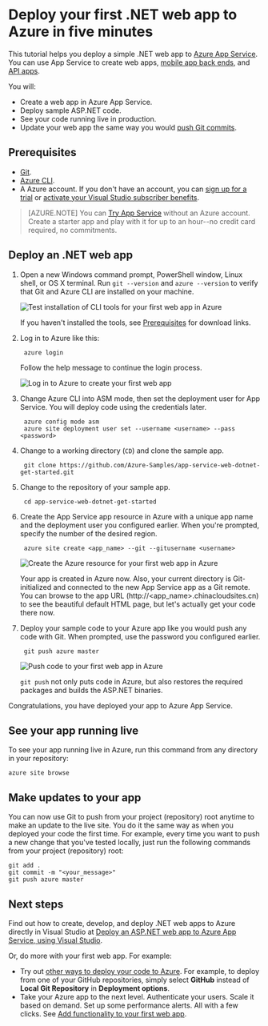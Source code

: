 <properties
    pageTitle="Deploy your first .NET web app to Azure in five minutes | Azure"
    description="Learn how easy it is to run web apps in App Service by deploying a sample app. Start doing real development quickly and see results immediately."
    services="app-service\web"
    documentationcenter=""
    author="cephalin"
    manager="wpickett"
    editor="" />
<tags
    ms.assetid="b1e6bd58-48d1-4007-9d6c-53fd6db061e3"
    ms.service="app-service-web"
    ms.workload="web"
    ms.tgt_pltfrm="na"
    ms.devlang="na"
    ms.topic="hero-article"
    ms.date="10/13/2016"
    wacn.date=""
    ms.author="cephalin" />

# Deploy your first .NET web app to Azure in five minutes
This tutorial helps you deploy a simple .NET web app to [Azure App Service](/documentation/articles/app-service-value-prop-what-is/).
You can use App Service to create web apps, [mobile app back ends](/documentation/learning-paths/appservice-mobileapps/),
and [API apps](/documentation/articles/app-service-api-apps-why-best-platform/).

You will: 

* Create a web app in Azure App Service.
* Deploy sample ASP.NET code.
* See your code running live in production.
* Update your web app the same way you would [push Git commits](https://git-scm.com/docs/git-push).

## Prerequisites
* [Git](http://www.git-scm.com/downloads).
* [Azure CLI](/documentation/articles/xplat-cli-install/).
* A Azure account. If you don't have an account, you can 
  [sign up for a trial](/pricing/1rmb-trial/?WT.mc_id=A261C142F) or 
  [activate your Visual Studio subscriber benefits](/pricing/member-offers/msdn-benefits-details/?WT.mc_id=A261C142F).

> [AZURE.NOTE]
> You can [Try App Service](https://tryappservice.azure.com/) without an Azure account. Create a starter app and play with
> it for up to an hour--no credit card required, no commitments.
> 
> 

## Deploy an .NET web app
1. Open a new Windows command prompt, PowerShell window, Linux shell, or OS X terminal. Run `git --version` and `azure --version` to verify that Git and Azure CLI
   are installed on your machine.
   
    ![Test installation of CLI tools for your first web app in Azure](./media/app-service-web-get-started/1-test-tools.png)
   
    If you haven't installed the tools, see [Prerequisites](#Prerequisites) for download links.
2. Log in to Azure like this:
   
        azure login
   
    Follow the help message to continue the login process.
   
    ![Log in to Azure to create your first web app](./media/app-service-web-get-started/3-azure-login.png)
3. Change Azure CLI into ASM mode, then set the deployment user for App Service. You will deploy code using the credentials later.
   
        azure config mode asm
        azure site deployment user set --username <username> --pass <password>
4. Change to a working directory (`CD`) and clone the sample app.
   
        git clone https://github.com/Azure-Samples/app-service-web-dotnet-get-started.git
5. Change to the repository of your sample app. 
   
        cd app-service-web-dotnet-get-started
6. Create the App Service app resource in Azure with a unique app name and the deployment user you configured earlier. When you're prompted, specify the number of the desired region.
   
        azure site create <app_name> --git --gitusername <username>
   
    ![Create the Azure resource for your first web app in Azure](./media/app-service-web-get-started-languages/dotnet-site-create.png)
   
    Your app is created in Azure now. Also, your current directory is Git-initialized and connected to the new App Service app as a Git remote.
    You can browse to the app URL (http://&lt;app_name>.chinacloudsites.cn) to see the beautiful default HTML page, but let's actually get your code there now.
7. Deploy your sample code to your Azure app like you would push any code with Git. When prompted, use the password you configured earlier.
   
        git push azure master
   
    ![Push code to your first web app in Azure](./media/app-service-web-get-started-languages/dotnet-git-push.png)
   
    `git push` not only puts code in Azure, but also restores the required packages and builds the ASP.NET binaries. 

Congratulations, you have deployed your app to Azure App Service.

## See your app running live
To see your app running live in Azure, run this command from any directory in your repository:

    azure site browse

## Make updates to your app
You can now use Git to push from your project (repository) root anytime to make an update to the live site. You do it the same way as when you deployed your code
the first time. For example, every time you want to push a new change that you've tested locally, just run the following commands from your project 
(repository) root:

    git add .
    git commit -m "<your_message>"
    git push azure master


## Next steps
Find out how to create, develop, and deploy .NET web apps to Azure directly in Visual Studio at 
[Deploy an ASP.NET web app to Azure App Service, using Visual Studio](/documentation/articles/web-sites-dotnet-get-started/).

Or, do more with your first web app. For example:

* Try out [other ways to deploy your code to Azure](/documentation/articles/web-sites-deploy/). For example, to deploy from one of your GitHub repositories, simply select
  **GitHub** instead of **Local Git Repository** in **Deployment options**.
* Take your Azure app to the next level. Authenticate your users. Scale it based on demand. Set up some performance alerts. All with a few clicks. See 
  [Add functionality to your first web app](/documentation/articles/app-service-web-get-started-2/).

